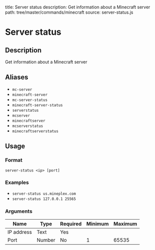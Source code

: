 title: Server status
description: Get information about a Minecraft server
path: tree/master/commands/minecraft
source: server-status.js

# Server status

## Description

Get information about a Minecraft server

## Aliases

* `mc-server`
* `minecraft-server`
* `mc-server-status`
* `minecraft-server-status`
* `serverstatus`
* `mcserver`
* `minecraftserver`
* `mcserverstatus`
* `minecraftserverstatus`

## Usage

### Format

`server-status <ip> [port]`

### Examples

* `server-status us.mineplex.com`
* `server-status 127.0.0.1 25565`

### Arguments

| Name       | Type   | Required | Minimum | Maximum |
|------------|--------|----------|---------|---------|
| IP address | Text   | Yes      |         |         |
| Port       | Number | No       | 1       | 65535   |
